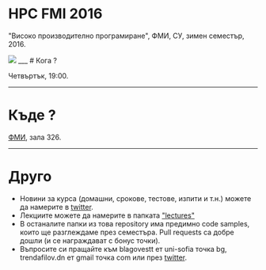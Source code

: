 # HPC FMI 2016

"Високо производително програмиране", ФМИ, СУ, зимен семестър, 2016.

<img src="https://github.com/savage309/HPC_FMI/raw/master/lectures/00/images/hpc_fmi_logo.jpg"/>
___
# Кога ?

Четвъртък, 19:00.

___
# Къде ?

<a href="https://goo.gl/Ijf3UI">ФМИ</a>, зала 326.
___
# Друго

* Новини за курса (домашни, срокове, тестове, изпити и т.н.) можете да намерите в <a href="http://twitter.com/HPC_FMI">twitter</a>.
* Лекциите можете да намерите в папката <a href="https://github.com/savage309/HPC_FMI/tree/master/lectures">"lectures"</a>
* В останалите папки из това repository има предимно code samples, които ще разглеждаме през семестъра. Pull requests са добре дошли (и се награждават с бонус точки). 
* Въпросите си пращайте към blagovestt ет uni-sofia точка bg, trendafilov.dn ет gmail точка com или през  <a href="http://twitter.com/HPC_FMI">twitter</a>.
